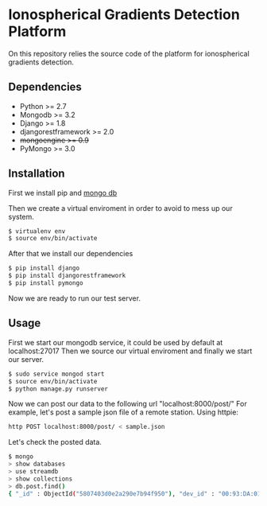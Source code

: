 Ionospherical Gradients Detection Platform
==========================================

On this repository relies the source code of the platform for ionospherical gradients detection.


## Dependencies

* Python      >=  2.7
* Mongodb     >=  3.2
* Django      >=  1.8
* djangorestframework >=  2.0 
* ~~mongoengine >=  0.9~~
* PyMongo     >=  3.0

## Installation

First we install pip and [mongo db](https://docs.mongodb.com/manual/installation/)

Then we create a virtual enviroment in order to avoid to mess up our system. 
```bash
$ virtualenv env
$ source env/bin/activate
```
After that we install our dependencies
```bash
$ pip install django
$ pip install djangorestframework
$ pip install pymongo

```
Now we are ready to run our test server.


## Usage

First we start our mongodb service, it could be used by default at localhost:27017
Then we source our virtual enviroment and finally we start our server.
```bash
$ sudo service mongod start
$ source env/bin/activate
$ python manage.py runserver
```

Now we can post our data to the following url "localhost:8000/post/"
For example, let's post a sample json file of a remote station.
Using httpie:
```bash
http POST localhost:8000/post/ < sample.json    
```
Let's check the posted data.
```bash
$ mongo
> show databases
> use streamdb
> show collections
> db.post.find()
{ "_id" : ObjectId("5807403d0e2a290e7b94f950"), "dev_id" : "00:93:DA:01:2F:30", "dev_time" : "12 oct 2016, 21:24", "rec_time" : "2016-10-19 09:43:25.843574", "prof_id" : "meteo", "content" : { "PR" : "965", "TD" : "23.2", "HR" : "5.1" } }
```
